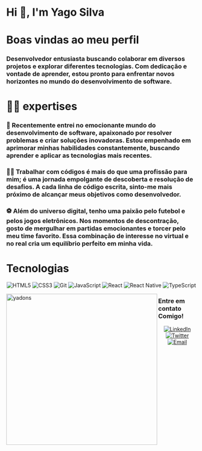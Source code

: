 <h1 align="letf">Hi 👋, I'm Yago Silva</h1>
<h1 align="left">Boas vindas ao meu perfil</h1>

<h3> Desenvolvedor entusiasta buscando colaborar em diversos projetos e explorar diferentes tecnologias. Com dedicação e vontade de aprender, estou pronto para enfrentar novos horizontes no mundo do desenvolvimento de software.</h3>

<h1>👨‍💻 expertises </h1>

<h3>🚀 Recentemente entrei no emocionante mundo do desenvolvimento de software, apaixonado por resolver problemas e criar soluções inovadoras. Estou empenhado em aprimorar minhas habilidades constantemente, buscando aprender e aplicar as tecnologias mais recentes.</h3>

<h3>👨‍💻 Trabalhar com códigos é mais do que uma profissão para mim; é uma jornada empolgante de descoberta e resolução de desafios. A cada linha de código escrita, sinto-me mais próximo de alcançar meus objetivos como desenvolvedor.</h3>

<h3>⚽ Além do universo digital, tenho uma paixão pelo futebol e pelos jogos eletrônicos. Nos momentos de descontração, gosto de mergulhar em partidas emocionantes e torcer pelo meu time favorito. Essa combinação de interesse no virtual e no real cria um equilíbrio perfeito em minha vida.</h3>

<h1>Tecnologias</h1>

<p align="center">
  <img src="https://img.shields.io/badge/HTML5-E34F26?style=for-the-badge&logo=html5&logoColor=white" alt="HTML5">
  <img src="https://img.shields.io/badge/CSS3-1572B6?style=for-the-badge&logo=css3&logoColor=white" alt="CSS3">
  <img src="https://img.shields.io/badge/Git-F05032?style=for-the-badge&logo=git&logoColor=white" alt="Git">
  <img src="https://img.shields.io/badge/JavaScript-F7DF1E?style=for-the-badge&logo=javascript&logoColor=black" alt="JavaScript">
  <img src="https://img.shields.io/badge/React-61DAFB?style=for-the-badge&logo=react&logoColor=black" alt="React">
  <img src="https://img.shields.io/badge/React_Native-61DAFB?style=for-the-badge&logo=react&logoColor=black" alt="React Native">
  <img src="https://img.shields.io/badge/TypeScript-3178C6?style=for-the-badge&logo=typescript&logoColor=white" alt="TypeScript">
</p>

<p><img align="left" width="400" src="https://github-readme-stats.vercel.app/api/top-langs?username=yadons&show_icons=true&locale=en&layout=compact" alt="yadons" /></p>


<h3>Entre em contato Comigo!</h3>
<p align="center" posicion = "bottom">
  <a href="https://www.linkedin.com/in/yago-silva-598a6b1b8" target="_blank" rel="noopener noreferrer">
    <img src="https://img.shields.io/badge/LinkedIn-0077B5?style=for-the-badge&logo=linkedin&logoColor=white" alt="LinkedIn">
  </a>
  <a href="https://twitter.com/yagoss5" target="_blank" rel="noopener noreferrer">
    <img src="https://img.shields.io/badge/Twitter-1DA1F2?style=for-the-badge&logo=twitter&logoColor=white" alt="Twitter">
  </a>
  <a href="mailto:yagosilvager@gmail.com" target="_blank" rel="noopener noreferrer">
    <img src="https://img.shields.io/badge/Email-D14836?style=for-the-badge&logo=gmail&logoColor=white" alt="Email">
  </a>
</p>

